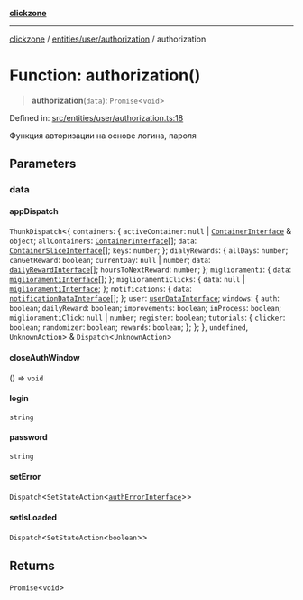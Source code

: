 [**clickzone**](../../../../README.md)

***

[clickzone](../../../../README.md) / [entities/user/authorization](../README.md) / authorization

# Function: authorization()

> **authorization**(`data`): `Promise`\<`void`\>

Defined in: [src/entities/user/authorization.ts:18](https://github.com/MaximBri/ClickZone/blob/20f3f0d061a7c50a96ed5bba64acbc325a456072/client/src/entities/user/authorization.ts#L18)

Функция авторизации на основе логина, пароля

## Parameters

### data

#### appDispatch

`ThunkDispatch`\<\{ `containers`: \{ `activeContainer`: `null` \| [`ContainerInterface`](../../../../shared/types/interfaces/ContainerInterface.md) & `object`; `allContainers`: [`ContainerInterface`](../../../../shared/types/interfaces/ContainerInterface.md)[]; `data`: [`ContainerSliceInterface`](../../../../shared/types/interfaces/ContainerSliceInterface.md)[]; `keys`: `number`; \}; `dialyRewards`: \{ `allDays`: `number`; `canGetReward`: `boolean`; `currentDay`: `null` \| `number`; `data`: [`dailyRewardInterface`](../../daily-rewards/model/dailyRewardsSlice/interfaces/dailyRewardInterface.md)[]; `hoursToNextReward`: `number`; \}; `miglioramenti`: \{ `data`: [`miglioramentiInterface`](../../../../widgets/clicker-shop/model/miglioramentiSlice/interfaces/miglioramentiInterface.md)[]; \}; `miglioramentiClicks`: \{ `data`: `null` \| [`miglioramentiInterface`](../../../../widgets/clicker-shop/model/miglioramentiSlice/interfaces/miglioramentiInterface.md); \}; `notifications`: \{ `data`: [`notificationDataInterface`](../../../../shared/types/interfaces/notificationDataInterface.md)[]; \}; `user`: [`userDataInterface`](../../../../shared/types/interfaces/userDataInterface.md); `windows`: \{ `auth`: `boolean`; `dailyReward`: `boolean`; `improvements`: `boolean`; `inProcess`: `boolean`; `miglioramentiClick`: `null` \| `number`; `register`: `boolean`; `tutorials`: \{ `clicker`: `boolean`; `randomizer`: `boolean`; `rewards`: `boolean`; \}; \}; \}, `undefined`, `UnknownAction`\> & `Dispatch`\<`UnknownAction`\>

#### closeAuthWindow

() => `void`

#### login

`string`

#### password

`string`

#### setError

`Dispatch`\<`SetStateAction`\<[`authErrorInterface`](../../../../shared/types/interfaces/authErrorInterface.md)\>\>

#### setIsLoaded

`Dispatch`\<`SetStateAction`\<`boolean`\>\>

## Returns

`Promise`\<`void`\>
